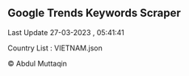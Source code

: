 

## Google Trends Keywords Scraper 
 
Last Update 27-03-2023 , 05:41:41

Country List :
VIETNAM.json



© Abdul Muttaqin 
